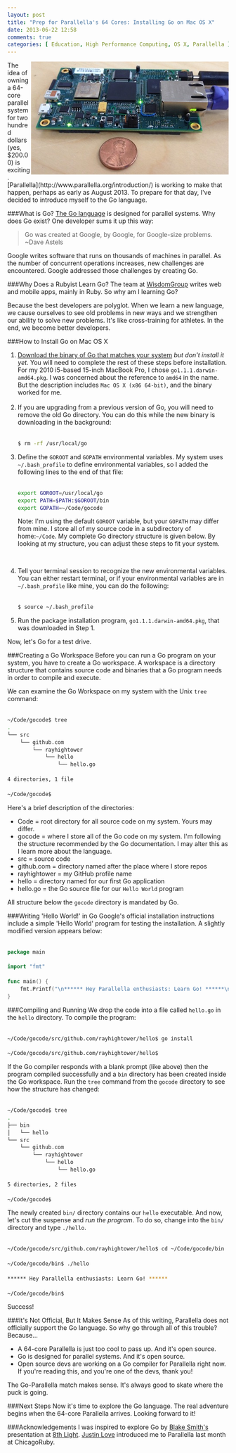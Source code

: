 ```yaml
---
layout: post
title: "Prep for Parallella's 64 Cores: Installing Go on Mac OS X"
date: 2013-06-22 12:58
comments: true
categories: [ Education, High Performance Computing, OS X, Parallella ]
---
```

<img src="/images/parallella.jpg" width="450" height="257" alt="Parallella 64-core supercomputer" title="Parallella 64-core supercomputer" align="right" imgcap="Parallella Board">
The idea of owning a 64-core parallel system for two hundred dollars (yes, $200.00) is exciting. [Parallella](http://www.parallella.org/introduction/) is working to make that happen, perhaps as early as August 2013. To prepare for that day, I've decided to introduce myself to the Go language. 
<!--more-->

###What is Go?
[The Go language](http://golang.org) is designed for parallel systems. Why does Go exist? One developer sums it up this way:

>Go was created at Google, by Google, for Google-size problems.<br/>~Dave Astels

Google writes software that runs on thousands of machines in parallel. As the number of concurrent operations increases, new challenges are encountered. Google addressed those challenges by creating Go.

###Why Does a Rubyist Learn Go?
The team at [WisdomGroup](http://wisdomgroup.com) writes web and mobile apps, mainly in Ruby. So why am I learning Go?

Because the best developers are polyglot. When we learn a new language, we cause ourselves to see old problems in new ways and we strengthen our ability to solve new problems. It's like cross-training for  athletes. In the end, we become better developers.

###How to Install Go on Mac OS X

<ol>
<li><a href="https://code.google.com/p/go/downloads/list">Download the binary of Go that matches your system</a> <i>but don't install it yet</i>. You will need to complete the rest of these steps before installation. For my 2010 i5-based 15-inch MacBook Pro, I chose <code>go1.1.1.darwin-amd64.pkg</code>. I was concerned about the reference to <code>amd64</code> in the name. But the description includes <code>Mac OS X (x86 64-bit)</code>, and the binary worked for me.</li>
<br/>
<li>If you are upgrading from a previous version of Go, you will need to remove the old Go directory. You can do this while the new binary is downloading in the background:</li>

``` bash

$ rm -rf /usr/local/go

``` 

<li>Define the <code>GOROOT</code> and <code>GOPATH</code> environmental variables. My system uses <code>~/.bash_profile</code> to define environmental variables, so I added the following lines to the end of that file:

``` bash

export GOROOT=/usr/local/go
export PATH=$PATH:$GOROOT/bin
export GOPATH=~/Code/gocode

``` 

Note: I'm using the default <code>GOROOT</code> variable, but your <code>GOPATH</code> may differ from mine. I store all of my source code in a subdirectory of home:<code>~/Code</code>. My complete Go directory structure is given below. By looking at my structure, you can adjust these steps to fit your system.</li>
<br/>
<li>Tell your terminal session to recognize the new environmental variables. You can either restart terminal, or if your environmental variables are in <code>~/.bash_profile</code> like mine, you can do the following:</li>

``` bash

$ source ~/.bash_profile

``` 
<li>Run the package installation program, <code>go1.1.1.darwin-amd64.pkg</code>, that was downloaded in Step 1.</li>
</ol>

Now, let's Go for a test drive.

###Creating a Go Workspace
Before you can run a Go program on your system, you have to create a Go workspace. A workspace is a directory structure that contains source code and binaries that a Go program needs in order to compile and execute.

We can examine the Go Workspace on my system with the Unix <code>tree</code> command:

``` bash

~/Code/gocode$ tree
.
└── src
    └── github.com
        └── rayhightower
            └── hello
                └── hello.go

4 directories, 1 file

~/Code/gocode$ 

``` 

Here's a brief description of the directories:

* Code = root directory for all source code on my system. Yours may differ.
* gocode = where I store all of the Go code on my system. I'm following the structure recommended by the Go documentation. I may alter this as I learn more about the language.
* src = source code
* github.com = directory named after the place where I store repos
* rayhightower = my GitHub profile name
* hello = directory named for our first Go application
* hello.go = the Go source file for our <code>Hello World</code> program

All structure below the <code>gocode</code> directory is mandated by Go.

###Writing 'Hello World!' in Go
Google's official installation instructions include a simple 'Hello World' program for testing the installation. A slightly modified version appears below:

``` go

package main

import "fmt"

func main() {
    fmt.Printf("\n****** Hey Parallella enthusiasts: Learn Go! ******\n")
}

``` 

###Compiling and Running
We drop the code into a file called `hello.go` in the `hello` directory. To compile the program:

``` bash

~/Code/gocode/src/github.com/rayhightower/hello$ go install

~/Code/gocode/src/github.com/rayhightower/hello$ 

``` 

If the Go compiler responds with a blank prompt (like above) then the program compiled successfully and a `bin` directory has been created inside the Go workspace. Run the `tree` command from the `gocode` directory to see how the structure has changed: 

``` bash

~/Code/gocode$ tree
.
├── bin
│   └── hello
└── src
    └── github.com
        └── rayhightower
            └── hello
                └── hello.go

5 directories, 2 files

~/Code/gocode$ 

``` 

The newly created `bin/` directory contains our `hello` executable. And now, let's cut the suspense and _run the program_. To do so, change into the `bin/` directory and type `./hello`.

``` bash

~/Code/gocode/src/github.com/rayhightower/hello$ cd ~/Code/gocode/bin

~/Code/gocode/bin$ ./hello

****** Hey Parallella enthusiasts: Learn Go! ******

~/Code/gocode/bin$ 

``` 

Success!

###It's Not Official, But It Makes Sense
As of this writing, Parallella does not officially support the Go language. So why go through all of this trouble? Because...

* A 64-core Parallella is just too cool to pass up. And it's open source.
* Go is designed for parallel systems. And it's open source.
* Open source devs are working on a Go compiler for Parallella right now. If you're reading this, and you're one of the devs, thank you!

The Go-Parallella match makes sense. It's always good to skate where the puck is going.

###Next Steps
Now it's time to explore the Go language. The real adventure begins when the 64-core Parallella arrives. Looking forward to it!

###Acknowledgements
I was inspired to explore Go by [Blake Smith's](https://twitter.com/blakesmith) presentation at [8th Light](http://www.meetup.com/ChicagoSC/events/120658422/). [Justin Love](http://twitter.com/wondible) introduced me to Parallella last month at ChicagoRuby.

